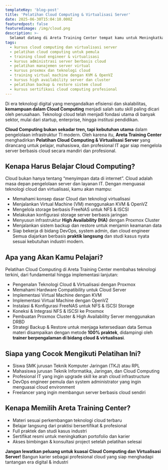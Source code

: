 ```yaml
---
templateKey: 'blog-post'
title: 'Pelatihan Cloud Computing & Virtualisasi Server'
date: 2025-06-30T15:04:10.000Z
featuredpost: false
featuredimage: /img/cloud.png
description: >-
  Selamat datang di Areta Training Center tempat kamu untuk Meningkatkan Skill bukan hanya dibidang IT tapi juga Bisnis Digital dengan Metode Full Praktek! Dunia IT terus berkembang, dan keahlian yang kamu miliki hari ini menentukan masa depan kariermu.
tags:
  - kursus cloud computing dan virtualisasi server
  - pelatihan cloud computing untuk pemula
  - training cloud engineer & virtualisasi
  - kursus administrasi server berbasis cloud
  - pelatihan manajemen server virtual
  - kursus proxmox dan teknologi cloud
  - training virtual machine dengan KVM & OpenVZ
  - kursus high availability server dan cluster
  - pelatihan backup & restore sistem cloud
  - kursus sertifikasi cloud computing profesional
---
```



Di era teknologi digital yang mengandalkan efisiensi dan skalabilitas, **kemampuan dalam Cloud Computing** menjadi salah satu skill paling dicari oleh perusahaan. Teknologi cloud telah menjadi fondasi utama di banyak sektor, mulai dari startup, enterprise, hingga institusi pendidikan.

**Cloud Computing bukan sekadar tren, tapi kebutuhan utama** dalam pengelolaan infrastruktur TI modern. Oleh karena itu, **Areta Training Center** menghadirkan **Pelatihan Cloud Computing & Virtualisasi Server** yang dirancang untuk pelajar, mahasiswa, dan profesional IT agar siap mengelola server berbasis cloud secara mandiri dan profesional.

## Kenapa Harus Belajar Cloud Computing?
Cloud bukan hanya tentang “menyimpan data di internet”. Cloud adalah masa depan pengelolaan server dan layanan IT. Dengan menguasai teknologi cloud dan virtualisasi, kamu akan mampu:
* Memahami konsep dasar Cloud dan teknologi virtualisasi
* Menjalankan Virtual Machine (VM) menggunakan KVM & OpenVZ
* Mengelola storage berbasis FreeNAS untuk NFS & ISCSI
* Melakukan konfigurasi storage server berbasis jaringan
* Menyusun infrastruktur **High Availability (HA)** dengan Proxmox Cluster
* Menjalankan sistem backup dan restore untuk menjamin keamanan data
* Siap bekerja di bidang DevOps, system admin, dan cloud engineer
Semua diajarkan berbasis **praktik langsung** dan studi kasus nyata sesuai kebutuhan industri modern.

## Apa yang Akan Kamu Pelajari?
Pelatihan Cloud Computing di Areta Training Center membahas teknologi terkini, dari fundamental hingga implementasi lanjutan:
* Pengenalan Teknologi Cloud & Virtualisasi dengan Proxmox
* Memahami Hardware Compatibility untuk Cloud Server
* Implementasi Virtual Machine dengan KVM
* Implementasi Virtual Machine dengan OpenVZ
* Instalasi & Konfigurasi FreeNAS untuk NFS & ISCSI Storage
* Koneksi & Integrasi NFS & ISCSI ke Proxmox
* Pembuatan Proxmox Cluster & High Availability Server menggunakan DRBD
* Strategi Backup & Restore untuk menjaga ketersediaan data
Semua materi disampaikan dengan metode **100% praktek**, didampingi oleh **trainer berpengalaman di bidang cloud & virtualisasi**.

## Siapa yang Cocok Mengikuti Pelatihan Ini?
* Siswa SMK jurusan Teknik Komputer Jaringan (TKJ) atau RPL
* Mahasiswa jurusan Teknik Informatika, Jaringan, dan Cloud Computing
* Profesional IT yang ingin upgrade skill ke arah cloud infrastructure
* DevOps engineer pemula dan system administrator yang ingin menguasai cloud environment
* Freelancer yang ingin membangun server berbasis cloud sendiri

## Kenapa Memilih Areta Training Center?
* Materi sesuai perkembangan teknologi cloud terbaru
* Belajar langsung dari praktisi bersertifikat & profesional
* Full praktek dan studi kasus industri
* Sertifikat resmi untuk meningkatkan portofolio dan karier
* Akses bimbingan & konsultasi project setelah pelatihan selesai

**Jangan lewatkan peluang untuk kuasai Cloud Computing dan Virtualisasi Server!**
Bangun karier sebagai profesional cloud yang siap menghadapi tantangan era digital & industri